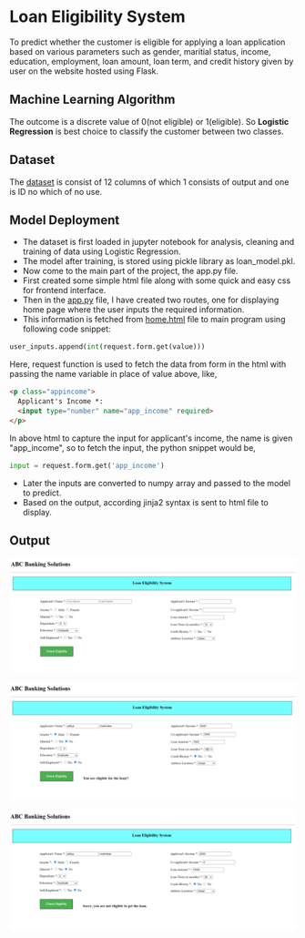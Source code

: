 # Loan Eligibility System
To predict whether the customer is eligible for applying a loan application based on various parameters such as gender, maritial status, income, education, employment, loan amount, loan term, and credit history given by user on the website hosted using Flask.

## Machine Learning Algorithm
The outcome is a discrete value of 0(not eligible) or 1(eligible). So **Logistic Regression** is best choice to classify the customer between two classes.

## Dataset
The [dataset](https://www.kaggle.com/altruistdelhite04/loan-prediction-problem-dataset) is consist of 12 columns of which 1 consists of output and one is ID no which of no use.

## Model Deployment
- The dataset is first loaded in jupyter notebook for analysis, cleaning and training of data using Logistic Regression.
- The model after training, is stored using pickle library as loan_model.pkl.
- Now come to the main part of the project, the app.py file.
- First created some simple html file along with some quick and easy css for frontend interface.
- Then in the [app.py](app.py) file, I have created two routes, one for displaying home page where the user inputs the required information.
- This information is fetched from [home.html](templates/home.html) file to main program using following code snippet:
```py
user_inputs.append(int(request.form.get(value)))
```
Here, request function is used to fetch the data from form in the html with passing the name variable in place of value above, like,
```html
<p class="appincome">
  Applicant's Income *:
  <input type="number" name="app_income" required>
</p>
```
In above html to capture the input for applicant's income, the name is given "app_income", so to fetch the input, the python snippet would be,
```py
input = request.form.get('app_income')
```
- Later the inputs are converted to numpy array and passed to the model to predict.
- Based on the output, according jinja2 syntax is sent to html file to display.

## Output
![output1](output1.PNG)

![output2](output2.PNG)

![output3](output3.PNG)
